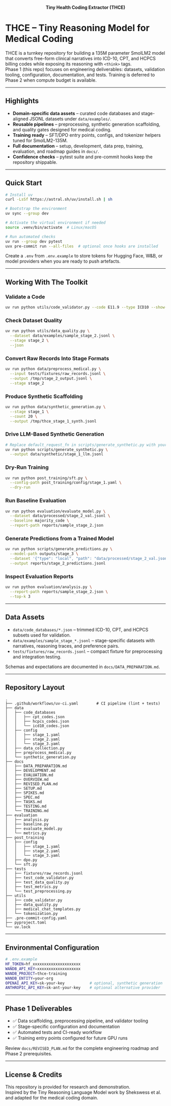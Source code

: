<p align="center"><strong>Tiny Health Coding Extractor (THCE)</strong></p>

# THCE – Tiny Reasoning Model for Medical Coding

THCE is a turnkey repository for building a 135M parameter SmolLM2 model that converts free-form clinical narratives into ICD-10, CPT, and HCPCS billing codes while exposing its reasoning with `<think>` tags.  
Phase 1 (this repo) focuses on engineering deliverables: datasets, validation tooling, configuration, documentation, and tests. Training is deferred to Phase 2 when compute budget is available.

---

## Highlights
- **Domain-specific data assets** – curated code databases and stage-aligned JSONL datasets under `data/examples/`.
- **Reusable pipelines** – preprocessing, synthetic generation scaffolding, and quality gates designed for medical coding.
- **Training ready** – SFT/DPO entry points, configs, and tokenizer helpers tuned for SmolLM2-135M.
- **Full documentation** – setup, development, data prep, training, evaluation, and roadmap guides in `docs/`.
- **Confidence checks** – pytest suite and pre-commit hooks keep the repository shippable.

---

## Quick Start

```bash
# Install uv
curl -LsSf https://astral.sh/uv/install.sh | sh

# Bootstrap the environment
uv sync --group dev

# Activate the virtual environment if needed
source .venv/bin/activate  # Linux/macOS

# Run automated checks
uv run --group dev pytest
uvx pre-commit run --all-files  # optional once hooks are installed
```

Create a `.env` from `.env.example` to store tokens for Hugging Face, W&B, or model providers when you are ready to push artefacts.

---

## Working With The Toolkit

### Validate a Code
```bash
uv run python utils/code_validator.py --code E11.9 --type ICD10 --show-record
```

### Check Dataset Quality
```bash
uv run python utils/data_quality.py \
  --dataset data/examples/sample_stage_2.jsonl \
  --stage stage_2 \
  --json
```

### Convert Raw Records Into Stage Formats
```bash
uv run python data/preprocess_medical.py \
  --input tests/fixtures/raw_records.jsonl \
  --output /tmp/stage_2_output.jsonl \
  --stage stage_2
```

### Produce Synthetic Scaffolding
```bash
uv run python data/synthetic_generation.py \
  --stage stage_1 \
  --count 20 \
  --output /tmp/thce_stage_1_synth.jsonl
```

### Drive LLM-Based Synthetic Generation
```bash
# Replace default_request_fn in scripts/generate_synthetic.py with your provider client first.
uv run python scripts/generate_synthetic.py \
  --output data/synthetic/stage_1_llm.jsonl
```

### Dry-Run Training
```bash
uv run python post_training/sft.py \
  --config-path post_training/config/stage_1.yaml \
  --dry-run
```

### Run Baseline Evaluation
```bash
uv run python evaluation/evaluate_model.py \
  --dataset data/processed/stage_2_val.jsonl \
  --baseline majority_code \
  --report-path reports/sample_stage_2.json
```

### Generate Predictions from a Trained Model
```bash
uv run python scripts/generate_predictions.py \
  --model-path outputs/stage_3 \
  --dataset '{"type": "local", "path": "data/processed/stage_2_val.jsonl"}' \
  --output reports/stage_2_predictions.jsonl
```

### Inspect Evaluation Reports
```bash
uv run python evaluation/analysis.py \
  --report-path reports/sample_stage_2.json \
  --top-k 3
```

---

## Data Assets

- `data/code_databases/*.json` – trimmed ICD-10, CPT, and HCPCS subsets used for validation.
- `data/examples/sample_stage_*.jsonl` – stage-specific datasets with narratives, reasoning traces, and preference pairs.
- `tests/fixtures/raw_records.jsonl` – compact fixture for preprocessing and integration testing.

Schemas and expectations are documented in `docs/DATA_PREPARATION.md`.

---

## Repository Layout

```
.
├── .github/workflows/uv-ci.yaml        # CI pipeline (lint + tests)
├── data
│   ├── code_databases
│   │   ├── cpt_codes.json
│   │   ├── hcpcs_codes.json
│   │   └── icd10_codes.json
│   ├── config
│   │   ├── stage_1.yaml
│   │   ├── stage_2.yaml
│   │   └── stage_3.yaml
│   ├── data_collection.py
│   ├── preprocess_medical.py
│   └── synthetic_generation.py
├── docs
│   ├── DATA_PREPARATION.md
│   ├── DEVELOPMENT.md
│   ├── EVALUATION.md
│   ├── OVERVIEW.md
│   ├── REVISED_PLAN.md
│   ├── SETUP.md
│   ├── SPIKES.md
│   ├── SPEC.md
│   ├── TASKS.md
│   ├── TESTING.md
│   └── TRAINING.md
├── evaluation
│   ├── analysis.py
│   ├── baseline.py
│   ├── evaluate_model.py
│   └── metrics.py
├── post_training
│   ├── config
│   │   ├── stage_1.yaml
│   │   ├── stage_2.yaml
│   │   └── stage_3.yaml
│   ├── dpo.py
│   └── sft.py
├── tests
│   ├── fixtures/raw_records.jsonl
│   ├── test_code_validator.py
│   ├── test_data_quality.py
│   ├── test_metrics.py
│   └── test_preprocessing.py
├── utils
│   ├── code_validator.py
│   ├── data_quality.py
│   ├── medical_chat_templates.py
│   └── tokenization.py
├── .pre-commit-config.yaml
├── pyproject.toml
└── uv.lock
```

---

## Environmental Configuration

```bash
# .env.example
HF_TOKEN=hf_xxxxxxxxxxxxxxxxxxxxx
WANDB_API_KEY=xxxxxxxxxxxxxxxxxxx
WANDB_PROJECT=thce-training
WANDB_ENTITY=your-org
OPENAI_API_KEY=sk-your-key           # optional, synthetic generation
ANTHROPIC_API_KEY=sk-ant-your-key    # optional alternative provider
```

---

## Phase 1 Deliverables

- ✅ Data scaffolding, preprocessing pipeline, and validator tooling
- ✅ Stage-specific configuration and documentation
- ✅ Automated tests and CI-ready workflow
- ✅ Training entry points configured for future GPU runs

Review `docs/REVISED_PLAN.md` for the complete engineering roadmap and Phase 2 prerequisites.

---

## License & Credits

This repository is provided for research and demonstration.  
Inspired by the Tiny Reasoning Language Model work by Shekswess et al. and adapted for the medical coding domain.
